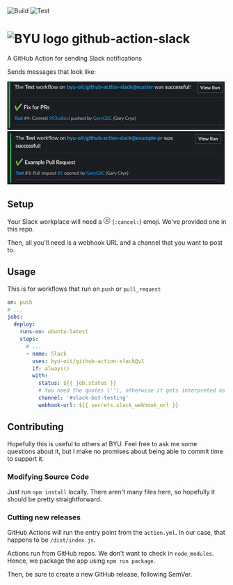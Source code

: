 ![Build](https://github.com/byu-oit/github-action-slack/workflows/Build/badge.svg)
![Test](https://github.com/byu-oit/github-action-slack/workflows/Test/badge.svg)

# ![BYU logo](https://www.hscripts.com/freeimages/logos/university-logos/byu/byu-logo-clipart-128.gif) github-action-slack
A GitHub Action for sending Slack notifications

Sends messages that look like:

<img src="https://github.com/byu-oit/github-action-slack/blob/master/push.png" width="500">

<img src="https://github.com/byu-oit/github-action-slack/blob/master/pr.png" width="500">

## Setup
Your Slack workplace will need a <img src="https://github.com/byu-oit/github-action-slack/blob/master/cancel.png" width="16" height="16"> (`:cancel:`) emoji. We've provided one in this repo.

Then, all you'll need is a webhook URL and a channel that you want to post to.

## Usage

This is for workflows that run on `push` or `pull_request`

```yaml
on: push
# ...
jobs:
  deploy:
    runs-on: ubuntu-latest
    steps:
      # ...
      - name: Slack
        uses: byu-oit/github-action-slack@v1
        if: always()
        with:
          status: ${{ job.status }}
          # You need the quotes (''), otherwise it gets interpreted as a comment
          channel: '#slack-bot-testing'
          webhook-url: ${{ secrets.slack_webhook_url }}
```

## Contributing
Hopefully this is useful to others at BYU. Feel free to ask me some questions about it, but I make no promises about being able to commit time to support it.

### Modifying Source Code

Just run `npm install` locally. There aren't many files here, so hopefully it should be pretty straightforward.

### Cutting new releases

GitHub Actions will run the entry point from the `action.yml`. In our case, that happens to be `/dist/index.js`.

Actions run from GitHub repos. We don't want to check in `node_modules`. Hence, we package the app using `npm run package`.

Then, be sure to create a new GitHub release, following SemVer.
